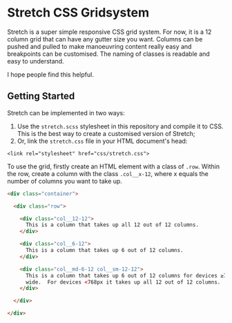 # Stretch CSS Gridsystem

Stretch is a super simple responsive CSS grid system. For now, it is a 12 column grid that can have any gutter size you want. Columns can be pushed and pulled to make manoeuvring content really easy and breakpoints can be customised. The naming of classes is readable and easy to understand.

I hope people find this helpful.

## Getting Started

Stretch can be implemented in two ways:

1.  Use the `stretch.scss` stylesheet in this repository and compile it to CSS.  This is the best way to create a customised version of Stretch;
2.  Or, link the `stretch.css` file in your HTML document's head:

```<link rel="stylesheet" href="css/stretch.css">```

To use the grid, firstly create an HTML element with a class of ```.row```.  Within the row, create a column with the class ```.col__x-12```, where x equals the number of columns you want to take up.

```html
<div class="container">

  <div class="row">

    <div class="col__12-12">
      This is a column that takes up all 12 out of 12 columns.
    </div>

    <div class="col__6-12">
      This is a column that takes up 6 out of 12 columns.
    </div>

    <div class="col__md-6-12 col__sm-12-12">
      This is a column that takes up 6 out of 12 columns for devices ≥768px
      wide.  For devices <768px it takes up all 12 out of 12 columns.
    </div>

  </div>

</div>
```
